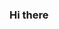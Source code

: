 ### Hi there

<!--
**pghartig/pghartig** is a ✨ _special_ ✨ repository because its `README.md` (this file) appears on your GitHub profile.

My Name is Peter. I primariliy work on signal processing but occasionally play other sw/hw. Feel free to get in touch with any questions about my projects.

